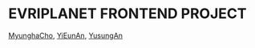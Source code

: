 # EVRIPLANET FRONTEND PROJECT

[MyunghaCho](https://github.com/chomyungha51), [YiEunAn](https://github.com/dermond0917), [YusungAn](https://github.com/YusungAN)
